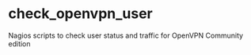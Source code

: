 check_openvpn_user
==================

Nagios scripts to check user status and traffic for OpenVPN Community edition
